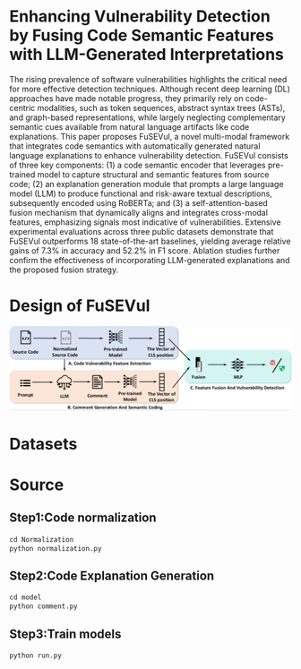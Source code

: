 # Enhancing Vulnerability Detection by Fusing Code Semantic Features with LLM-Generated Interpretations
The rising prevalence of software vulnerabilities highlights the critical need for more effective detection techniques. Although recent deep learning (DL) approaches have made notable progress, they primarily rely on code-centric modalities, such as token sequences, abstract syntax trees (ASTs), and graph-based representations, while largely neglecting complementary semantic cues available from natural language artifacts like code explanations. This paper proposes FuSEVul, a novel multi-modal framework that integrates code semantics with automatically generated natural language explanations to enhance vulnerability detection. FuSEVul consists of three key components: (1) a code semantic encoder that leverages pre-trained model to capture structural and semantic features from source code; (2) an explanation generation module that prompts a large language model (LLM) to produce functional and risk-aware textual descriptions, subsequently encoded using RoBERTa; and (3) a self-attention-based fusion mechanism that dynamically aligns and integrates cross-modal features, emphasizing signals most indicative of vulnerabilities. Extensive experimental evaluations across three public datasets demonstrate that FuSEVul outperforms 18 state-of-the-art baselines, yielding average relative gains of 7.3% in accuracy and 52.2% in F1 score. Ablation studies further confirm the effectiveness of incorporating LLM-generated explanations and the proposed fusion strategy.

# Design of FuSEVul
<div align="center">
  <img src="https://github.com/XUPT-SSS/FuSEVul/blob/main/frame.jpg">
</div>

# Datasets

# Source
## Step1:Code normalization
```
cd Normalization
python normalization.py
```
## Step2:Code Explanation Generation 
```
cd model
python comment.py
```
## Step3:Train models
```
python run.py
```
